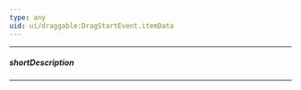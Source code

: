 ```yaml
---
type: any
uid: ui/draggable:DragStartEvent.itemData
---
```

---
##### shortDescription
<!-- Description goes here -->

---
<!-- Description goes here -->
